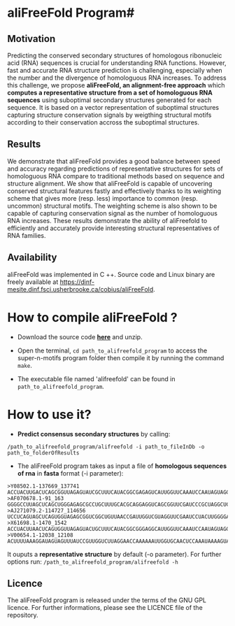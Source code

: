 # aliFreeFold Program#

## Motivation

Predicting the conserved secondary structures of homologous ribonucleic acid (RNA) sequences is crucial for understanding RNA functions. However, fast and accurate RNA structure prediction is challenging, especially when the number and the divergence of homologuous RNA increases. To address this challenge, we propose **aliFreeFold, an alignment-free approach** which **computes a representative structure from a set of homologuous RNA sequences** using suboptimal secondary structures generated for each sequence. It is based on a vector representation of suboptimal structures capturing structure conservation signals by weigthing structural motifs according to their conservation accross the suboptimal structures.

## Results

We demonstrate that aliFreeFold provides a good balance between speed and accuracy regarding predictions of representative structures for sets of homologuous RNA compare to traditional methods based on sequence and structure alignment. We show that aliFreeFold is capable of uncovering conserved structural features fastly and effectively thanks to its  weighting scheme that gives more (resp. less) importance to common (resp. uncommon) structural motifs. The weighting scheme is also shown to be capable of capturing conservation signal as the number of homologuous RNA increases. These results demonstrate the ability of aliFreefold to efficiently and accurately provide interesting structural representatives of RNA families.

## Availability

aliFreeFold was implemented in C ++. Source code and Linux binary are freely available at https://dinf-mesite.dinf.fsci.usherbrooke.ca/cobius/aliFreeFold.

# How to compile aliFreeFold ? #

* Download the source code **[here](https://dinf-mesite.dinf.fsci.usherbrooke.ca/cobius/aliFreeFold)** and unzip.

* Open the terminal, `cd path_to_alifreefold_program` to access the super-n-motifs program folder then compile it by running the command `make`.

* The executable file named 'alifreefold' can be found in `path_to_alifreefold_program`.

# How to use it? #

* **Predict consensus secondary structures** by calling: 
```
/path_to_alifreefold_program/alifreefold -i path_to_fileInDb -o path_to_folderOfResults
```

* The aliFreeFold program takes as input a file of **homologous sequences of rna** in **fasta** format (-i parameter):

```
>Y08502.1-137669_137741
ACCUACUUGACUCAGCGGUUAGAGUAUCGCUUUCAUACGGCGAGAGUCAUUGGUUCAAAUCCAAUAGUAGGUA
>AF070678.1-91_163
GGGGCCUUAGCUCAGCUGGGAGAGCGCCUGCUUUGCACGCAGGAGGUCAGCGGUUCGAUCCCGCUAGGCUCCA
>AJ271079.2-114727_114656
UCCUCAGUAGCUCAGUGGUAGAGCGGUCGGCUGUUAACCGAUUGGUCGUAGGUUCGAAUCCUACUUGGGGAG
>X61698.1-1470_1542
ACCUACUUAACUCAGUGGUUAGAGUACUGCUUUCAUACGGCGGGAGGCAUUGGUUCAAAUCCAAUAGUAGGUA
>V00654.1-12038_12108
ACUUUUAAAGGAUAGUAGUUUAUCCGUUGGUCUUAGGAACCAAAAAAUUGGUGCAACUCCAAAUAAAAGUA

```
It ouputs a **representative structure** by default (-o parameter).
For further options run: `/path_to_alifreefold_program/alifreefold -h`

## Licence ##

The aliFreeFold program is released under the terms of the GNU GPL licence. For further informations, please see the LICENCE file of the repository.


